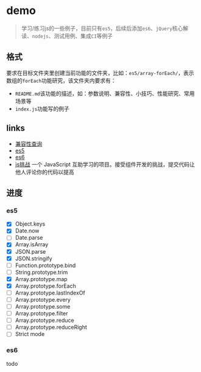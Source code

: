 # demo

> 学习/练习js的一些例子，目前只有`es5`，后续后添加`es6`、`jQuery`核心解读、`nodejs`、测试用例、集成`CI`等例子

## 格式

要求在目标文件夹里创建当前功能的文件夹，比如：`es5/array-forEach/`，表示数组的`forEach`功能研究，该文件夹内要求有：

* `README.md`该功能的描述，如：参数说明、兼容性、小技巧、性能研究、常用场景等
* `index.js`功能写的例子

## links

* [兼容性查询](http://caniuse.com/)
* [es5](http://kangax.github.io/compat-table/es5/)
* [es6](http://kangax.github.io/compat-table/es6/)
* [js挑战](https://github.com/nimojs/learn-js)  一个 JavaScript 互助学习的项目。接受组件开发的挑战，提交代码让他人评论你的代码以提高

## 进度

### es5

- [x] Object.keys
- [x] Date.now
- [ ] Date.parse
- [x] Array.isArray
- [x] JSON.parse
- [x] JSON.stringify
- [ ] Function.prototype.bind
- [ ] String.prototype.trim
- [x] Array.prototype.map
- [x] Array.prototype.forEach
- [ ] Array.prototype.lastIndexOf
- [ ] Array.prototype.every
- [ ] Array.prototype.some
- [ ] Array.prototype.filter
- [ ] Array.prototype.reduce
- [ ] Array.prototype.reduceRight
- [ ] Strict mode

### es6

todo

